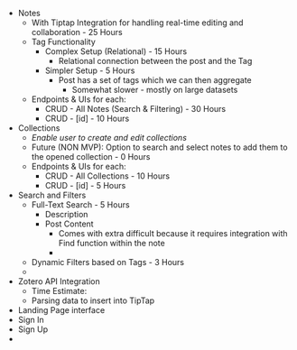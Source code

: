 - Notes
	- With Tiptap Integration for handling real-time editing and collaboration - 25 Hours
	- Tag Functionality
		- Complex Setup (Relational) - 15 Hours
			- Relational connection between the post and the Tag
		- Simpler Setup - 5 Hours
			- Post has a set of tags which we can then aggregate
				- Somewhat slower - mostly on large datasets
	- Endpoints & UIs for each:
		- CRUD - All Notes (Search & Filtering) - 30 Hours
		- CRUD - [id] - 10 Hours
- Collections
	- *Enable user to create and edit collections*
	- Future (NON MVP): Option to search and select notes to add them to the opened collection - 0 Hours
	- Endpoints & UIs for each:
		- CRUD - All Collections - 10 Hours
		- CRUD - [id] - 5 Hours
- Search and Filters
	- Full-Text Search - 5 Hours
		- Description
		- Post Content
			- Comes with extra difficult because it requires integration with Find function within the note
			- 
	- Dynamic Filters based on Tags - 3 Hours
	- 
- Zotero API Integration
	- Time Estimate: 
	- Parsing data to insert into TipTap
- Landing Page interface
- Sign In
- Sign Up
- 